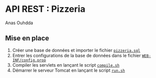 # API REST : Pizzeria

Anas Ouhdda

## Mise en place

1. Créer une base de données et importer le fichier [`pizzeria.sql`](WEB-INF/pizzeria.sql)
2. Entrer les configurations de la base de données dans le fichier [`WEB-INF/config.prop`](WEB-INF/config.prop)
3. Compiler les servlets en lançant le script [`compile.sh`](compile.sh)
4. Démarrer le serveur Tomcat en lançant le script [`run.sh`](run.sh)